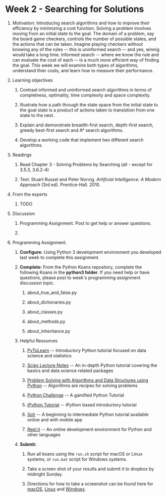 # Week 2 - Searching for Solutions

1. Motivation: Introducing search algorithms and how to improve their efficiency by minimizing a cost function.  Solving a problem involves moving from an initial state to the goal.  The domain of a problem, say the board game checkers, controls the number of possible states, and the actions that can be taken.  Imagine playing checkers without knowing any of the rules -- this is uninformed search -- and yes, winnig would take a long time.  Informed search -- where we know the rule and can evaluate the cost of each -- is a much more efficient way of finding the goal.  This week we will examine both types of algorithms, understand thier costs, and learn how to measure their performance.  

1. Learning objectives

    1. Contrast informed and uninformed search algorithms in terms of completness, optimality, time complexity and space complexity.

    1. Illustrate how a path through the state space from the initial state to the goal state is a product of actions taken to transistion from one state to the next.
    
    1. Explain and demonstrate breadth-first search, depth-first search, greedy best-first search and A* search algorithms.   

    1. Develop a working code that implement two different search algorithms.  

1. Readings
    1.  Read Chapter 3 - Solving Problems by Searching (all - except for 3.5.3, 3.6.2-4)

    1.  Text: Stuart Russel and Peter Norvig. _Artificial Intelligence: A Modern Approach_ (3rd ed). Prentice-Hall. 2010.

1. From the experts

    1.  TODO

1. Discussion

    1. Programming Assignment. Post to get help or answer questions.  

    1. 

1. Programming Assignment. 

    1. **Configure:**  Using Python 3 development environment you developed last week to complete this assignment. 

    1. **Complete:** From the Python Koans repository, complete the following Koans in the **python3 folder**.  If you need help or have questions, please post to week's programming assignment discussion topic.   

        1. about_true_and_false.py
        
        1. about_dictionaries.py
        
        1. about_classes.py

        1. about_methods.py

        1. about_inheritance.py

    1. Helpful Resources

        1. [PyToLearn](http://pytolearn.csd.auth.gr/index.html) -- Introductory Python tutorial focused on data science and statistics

        1. [Scipy Lecture Notes](http://www.scipy-lectures.org/) -- An in-depth Python tutorial covering the basics and data science related packages

        1. [Problem Solving with Algorithms and Data Structures using Python](https://interactivepython.org/runestone/static/pythonds/index.html#) -- Algorithms are recipes for solving problems 

        1. [Python Challenge](http://www.pythonchallenge.com/) -- A gamified Python Tutorial

        1. [iPython Tutorial](https://www.learnpython.org/) -- iPython based introductory tutorial

        1. [Solr](https://www.sololearn.com/Course/Python/) -- A beginning to intermediate Python tutorial available online and with mobile app

        1. [Repl.it](https://repl.it/) -- An online development environment for Python and other languages
    
    1. **Submit:** 
        1. Run all koans using the `run.sh` script for macOS or Linux systems, or `run.bat` script for Windows systems.  
        
        1. Take a screen shot of your results and submit it to dropbox by midnight Sunday.  
        1. Directions for how to take a screenshot can be found here for [macOS](https://www.wikihow.com/Take-a-Screenshot-on-a-Mac), [Linux](https://www.wikihow.com/Take-a-Screenshot-in-Linux) and [Windows](https://www.wikihow.com/Take-a-Screenshot-in-Microsoft-Windows).  
